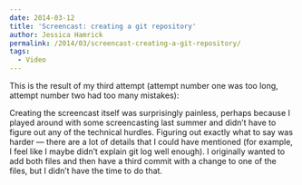 ```yaml
---
date: 2014-03-12
title: 'Screencast: creating a git repository'
author: Jessica Hamrick
permalink: /2014/03/screencast-creating-a-git-repository/
tags:
  - Video
---
```

This is the result of my third attempt (attempt number one was too long, attempt number two had too many mistakes):



Creating the screencast itself was surprisingly painless, perhaps because I played around with some screencasting last summer and didn&#8217;t have to figure out any of the technical hurdles. Figuring out exactly what to say was harder &#8212; there are a lot of details that I could have mentioned (for example, I feel like I maybe didn&#8217;t explain git log well enough). I originally wanted to add both files and then have a third commit with a change to one of the files, but I didn&#8217;t have the time to do that.
